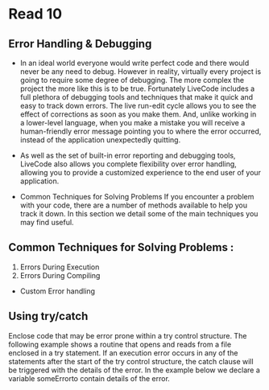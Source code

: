 # Read 10
## Error Handling & Debugging

* In an ideal world everyone would write perfect code and there would never be any need to debug. However in reality, virtually every project is going to require some degree of debugging.
The more complex the project the more like this is to be true. Fortunately LiveCode includes a full plethora of debugging tools and techniques that make it quick and easy to track down errors.
 The live run-edit cycle allows you to see the effect of corrections as soon as you make them. And, unlike working in a lower-level language, when you make a mistake you will receive a human-friendly error message pointing you to where the error occurred, instead of the application unexpectedly quitting.

* As well as the set of built-in error reporting and debugging tools, LiveCode also allows you complete flexibility over error handling, allowing you to provide a customized experience to the end user of your application.

* Common Techniques for Solving Problems
If you encounter a problem with your code, there are a number of methods available to help you track it down. In this section we detail some of the main techniques you may find useful.

## Common Techniques for Solving Problems :
1. Errors During Execution
2. Errors During Compiling

* Custom Error handling

## Using try/catch

Enclose code that may be error prone within a try control structure. The following example shows a routine that opens and reads from a file enclosed in a try statement. If an execution error occurs in any of the statements after the start of the try control structure, the catch clause will be triggered with the details of the error. In the example below we declare a variable someErrorto contain details of the error.